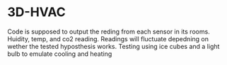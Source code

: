# 3D-HVAC

Code is supposed to output the reding from each sensor in its rooms. Huidity, temp, and co2 reading.
Readings will fluctuate depedning on wether the tested hyposthesis works. Testing using ice cubes and a light bulb to emulate cooling and heating

